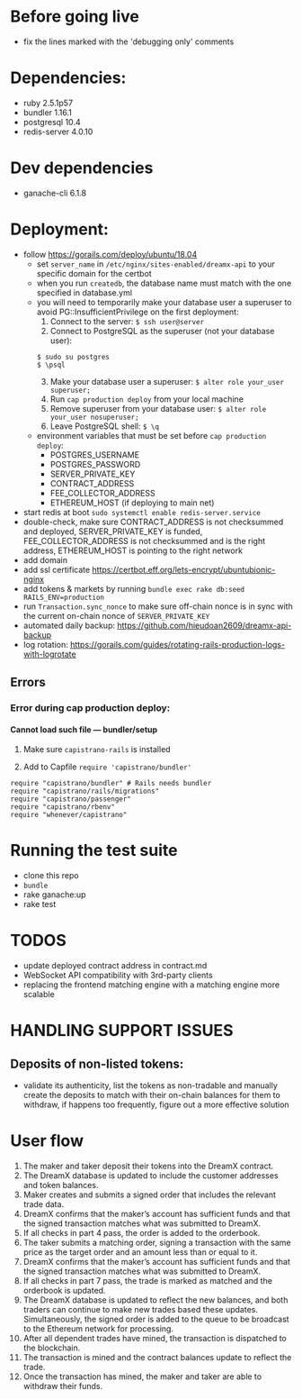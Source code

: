 # Before going live

* fix the lines marked with the 'debugging only' comments

# Dependencies:

* ruby 2.5.1p57
* bundler 1.16.1
* postgresql 10.4
* redis-server 4.0.10

# Dev dependencies

* ganache-cli 6.1.8

# Deployment:

* follow https://gorails.com/deploy/ubuntu/18.04
  * set `server_name` in `/etc/nginx/sites-enabled/dreamx-api` to your specific domain for the certbot
  * when you run `createdb`, the database name must match with the one specified in database.yml
  * you will need to temporarily make your database user a superuser to avoid PG::InsufficientPrivilege on the first deployment:
    1. Connect to the server: `$ ssh user@server`
    2. Connect to PostgreSQL as the superuser (not your database user):
      ```
      $ sudo su postgres
      $ \psql
      ```
    3. Make your database user a superuser: `$ alter role your_user superuser;`
    4. Run `cap production deploy` from your local machine
    5. Remove superuser from your database user: `$ alter role your_user nosuperuser;`
    6. Leave PostgreSQL shell: `$ \q`
  * environment variables that must be set before `cap production deploy`:
    * POSTGRES_USERNAME
    * POSTGRES_PASSWORD
    * SERVER_PRIVATE_KEY
    * CONTRACT_ADDRESS
    * FEE_COLLECTOR_ADDRESS
    * ETHEREUM_HOST (if deploying to main net)
* start redis at boot `sudo systemctl enable redis-server.service`
* double-check, make sure CONTRACT_ADDRESS is not checksummed and deployed, SERVER_PRIVATE_KEY is funded, FEE_COLLECTOR_ADDRESS is not checksummed and is the right address, ETHEREUM_HOST is pointing to the right network
* add domain
* add ssl certificate https://certbot.eff.org/lets-encrypt/ubuntubionic-nginx
* add tokens & markets by running `bundle exec rake db:seed RAILS_ENV=production`
* run `Transaction.sync_nonce` to make sure off-chain nonce is in sync with the current on-chain nonce of `SERVER_PRIVATE_KEY`
* automated daily backup: https://github.com/hieudoan2609/dreamx-api-backup
* log rotation: https://gorails.com/guides/rotating-rails-production-logs-with-logrotate

## Errors

### Error during cap production deploy:

#### Cannot load such file — bundler/setup

1. Make sure `capistrano-rails` is installed

2. Add to Capfile `require 'capistrano/bundler'`

```
require "capistrano/bundler" # Rails needs bundler
require "capistrano/rails/migrations"
require "capistrano/passenger"
require "capistrano/rbenv"
require "whenever/capistrano"
```

# Running the test suite

* clone this repo
* `bundle`
* rake ganache:up
* rake test

# TODOS

* update deployed contract address in contract.md
* WebSocket API compatibility with 3rd-party clients
* replacing the frontend matching engine with a matching engine more scalable

# HANDLING SUPPORT ISSUES

## Deposits of non-listed tokens:

* validate its authenticity, list the tokens as non-tradable and manually create the deposits to match with their on-chain balances for them to withdraw, if happens too frequently, figure out a more effective solution

# User flow
1) The maker and taker deposit their tokens into the DreamX contract.
2) The DreamX database is updated to include the customer addresses and token balances.
3) Maker creates and submits a signed order that includes the relevant trade data.
4) DreamX confirms that the maker’s account has sufficient funds and that the signed transaction matches
what was submitted to DreamX.
5) If all checks in part 4 pass, the order is added to the orderbook.
6) The taker submits a matching order, signing a transaction with the same price as the target order and
an amount less than or equal to it.
7) DreamX confirms that the maker’s account has sufficient funds and that the signed transaction matches
what was submitted to DreamX.
8) If all checks in part 7 pass, the trade is marked as matched and the orderbook is updated.
9) The DreamX database is updated to reflect the new balances, and both traders can continue to make new
trades based these updates. Simultaneously, the signed order is added to the queue to be broadcast to
the Ethereum network for processing.
10) After all dependent trades have mined, the transaction is dispatched to the blockchain.
11) The transaction is mined and the contract balances update to reflect the trade.
12) Once the transaction has mined, the maker and taker are able to withdraw their funds.
